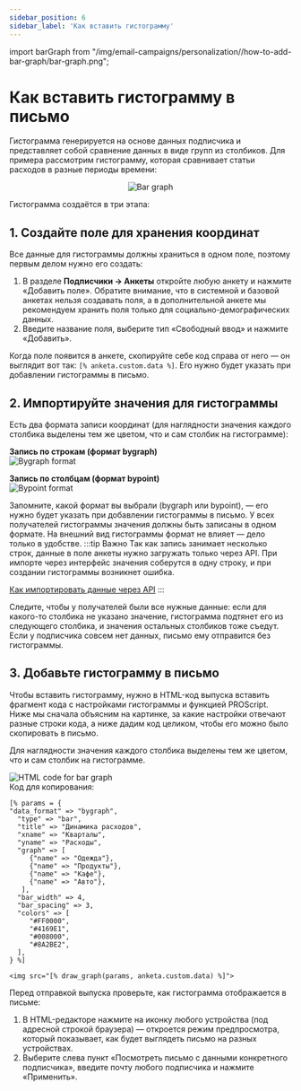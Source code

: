 ```yaml
---
sidebar_position: 6
sidebar_label: 'Как вставить гистограмму'
---
```


import barGraph from "/img/email-campaigns/personalization//how-to-add-bar-graph/bar-graph.png";

# Как вставить гистограмму в письмо

Гистограмма генерируется на основе данных подписчика и представляет собой сравнение данных в виде групп из столбиков. Для примера рассмотрим гистограмму, которая сравнивает статьи расходов в разные периоды времени:

<p align="center">
    <img src={barGraph} alt="Bar graph" />
</p>

Гистограмма создаётся в три этапа:

## 1. Создайте поле для хранения координат

Все данные для гистограммы должны храниться в одном поле, поэтому первым делом нужно его создать:

1. В разделе **Подписчики → Анкеты** откройте любую анкету и нажмите «Добавить поле». Обратите внимание, что в системной и базовой анкетах нельзя создавать поля, а в дополнительной анкете мы рекомендуем хранить поля только для социально-демографических данных.
2. Введите название поля, выберите тип «Свободный ввод» и нажмите «Добавить».

Когда поле появится в анкете, скопируйте себе код справа от него — он выглядит вот так: `[% anketa.custom.data %]`. Его нужно будет указать при добавлении гистограммы в письмо.

## 2. Импортируйте значения для гистограммы

Есть два формата записи координат (для наглядности значения каждого столбика выделены тем же цветом, что и сам столбик на гистограмме):

**Запись по строкам (формат bygraph)**<br/>
![Bygraph format](/img/email-campaigns/personalization//how-to-add-bar-graph/bygraph-format.png) <br/>

**Запись по столбцам (формат bypoint)**<br/>
![Bypoint format](/img/email-campaigns/personalization//how-to-add-bar-graph/bypoint-format.png) <br/>

Запомните, какой формат вы выбрали (bygraph или bypoint), — его нужно будет указать при добавлении гистограммы в письмо. У всех получателей гистограммы значения должны быть записаны в одном формате. На внешний вид гистограммы формат не влияет — дело только в удобстве.
:::tip Важно
Так как запись занимает несколько строк, данные в поле анкеты нужно загружать только через API. При импорте через интерфейс значения соберутся в одну строку, и при создании гистограммы возникнет ошибка.

[Как импортировать данные через API](https://sendsay.ru/api/api.html#C%D0%BE%D0%B7%D0%B4%D0%B0%D1%82%D1%8C-%D0%BF%D0%BE%D0%B4%D0%BF%D0%B8%D1%81%D1%87%D0%B8%D0%BA%D0%B0-%D0%9E%D0%B1%D0%BD%D0%BE%D0%B2%D0%B8%D1%82%D1%8C-%D0%B4%D0%B0%D0%BD%D0%BD%D1%8B%D0%B5-%D0%BF%D0%BE%D0%B4%D0%BF%D0%B8%D1%81%D1%87%D0%B8%D0%BA%D0%B0-%D0%9A%D0%94)
:::

Следите, чтобы у получателей были все нужные данные: если для какого-то столбика не указано значение, гистограмма подтянет его из следующего столбика, и значения остальных столбиков тоже съедут. Если у подписчика совсем нет данных, письмо ему отправится без гистограммы.

## 3. Добавьте гистограмму в письмо

Чтобы вставить гистограмму, нужно в HTML-код выпуска вставить фрагмент кода с настройками гистограммы и функцией PROScript. Ниже мы сначала объясним на картинке, за какие настройки отвечают разные строки кода, а ниже дадим код целиком, чтобы его можно было скопировать в письмо.

Для наглядности значения каждого столбика выделены тем же цветом, что и сам столбик на гистограмме.

![HTML code for bar graph](/img/email-campaigns/personalization//how-to-add-bar-graph/html-code-for-bar-graph.png) <br/>
Код для копирования:

```
[% params = {
"data_format" => "bygraph",
  "type" => "bar",
  "title" => "Динамика расходов",
  "xname" => "Кварталы",
  "yname" => "Расходы",
  "graph" => [
     {"name" => "Одежда"},
     {"name" => "Продукты"},
     {"name" => "Кафе"},
     {"name" => "Авто"},
   ],
  "bar_width" => 4,
  "bar_spacing" => 3,
  "colors" => [
     "#FF0000",
     "#4169E1",
     "#008000",
     "#8A2BE2",
  ],
} %]

<img src="[% draw_graph(params, anketa.custom.data) %]">
```

Перед отправкой выпуска проверьте, как гистограмма отображается в письме:

1. В HTML-редакторе нажмите на иконку любого устройства (под адресной строкой браузера) — откроется режим предпросмотра, который показывает, как будет выглядеть письмо на разных устройствах.
2. Выберите слева пункт «Посмотреть письмо с данными конкретного подписчика», введите почту любого подписчика и нажмите «Применить».
